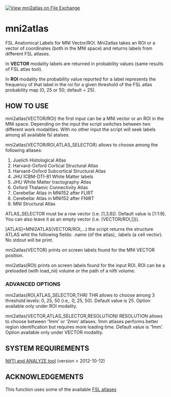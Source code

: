 [![View mni2atlas on File Exchange](https://www.mathworks.com/matlabcentral/images/matlab-file-exchange.svg)](https://it.mathworks.com/matlabcentral/fileexchange/87047-mni2atlas)
# mni2atlas 
FSL Anatomical Labels for MNI Vector/ROI. Mni2atlas takes an ROI or a vector of coordinates (both in the MNI
space) and returns labels from different FSL atlases.

In **VECTOR** modality labels are returned in probability values (same results of FSL atlas tool).

In **ROI** modality the probability value reported for a label represents the frequency of that label in the roi for a given threshold of the FSL atlas
probability map (0, 25 or 50; default = 25).

## HOW TO USE
   mni2atlas(VECTOR/ROI) the first input can be a MNI vector or an ROI in the MNI space. Depending on the input the script switches between two
   different work modalities. With no other input the script will seek labels among all available fsl atalses.

   mni2atlas(VECTOR/ROI,ATLAS_SELECTOR) allows to choose among the following atlases:
   1. Juelich Histological Atlas
   2. Harvard-Oxford Cortical Structural Atlas
   3. Harvard-Oxford Subcortical Structural Atlas
   4. JHU ICBM-DTI-81 White Matter labels
   5. JHU White Matter tractography Atlas
   6. Oxford Thalamic Connectivity Atlas
   7. Cerebellar Atlas in MNI152 after FLIRT
   8. Cerebellar Atlas in MNI152 after FNIRT
   9. MNI Structural Atlas
   
   ATLAS_SELECTOR must be a row vector (i.e. [1,3,6]). Default value is [1:1:9]. You can also leave it as an empty vector (i.e. (VECTOR/ROI,[])).

   [ATLAS]=MNI2ATLAS(VECTOR/ROI,...) the script returns the structure ATLAS whit the following fields: .name (of the atlas), .labels (a cell vector). No stdout will be print.

   mni2atlas(VECTOR) prints on screen labels found for the MNI VECTOR position.

   mni2atlas(ROI) prints on screen labels found for the input ROI. ROI can be a preloaded (with load_nii) volume or the path of a nifti volume. 

### ADVANCED OPTIONS
   mni2atlas(ROI,ATLAS_SELECTOR,THR) THR allows to choose among 3 threshold levels: 0, 25, 50 (i.e,. 0, 25, 50). Default value is 25. Option available only under ROI modality.

   mni2atlas(VECTOR,ATLAS_SELECTOR,RESOLUTION) RESOLUTION allows to choose between ‘1mm’ or ‘2mm’ atlases. 1mm atlases performs better region identification but requires more loading time. Default value is ‘1mm’. Option available only under VECTOR modality.

## SYSTEM REQUIREMENTS
  [NifTI and ANALYZE tool](https://it.mathworks.com/matlabcentral/fileexchange/8797-tools-for-nifti-and-analyze-image) (version > 2012-10-12) 

## ACKNOWLEDGEMENTS
  This function uses some of the available [FSL atlases](https://fsl.fmrib.ox.ac.uk/fsl/fslwiki/Atlases)
